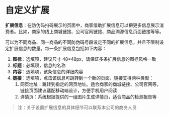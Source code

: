 # 自定义扩展

**扩展信息**：在防伪码扫码展示的页面中，商家借助扩展信息可以把更多信息展示消费者。比如，商家的线上商城链接、公司官网链接、商品溯源信息页面链接等等。

可以为不同商品、同一商品的不同防伪码号段设定不同的扩展信息，并且不限制设定扩展信息的数量。每一条扩展信息包括如下内容：

1. **图标**：选填项，建议尺寸 48*48px，请保证多条扩展信息的图标风格一致
2. **标题**：必填项，信息的名称 
3. **内容**：选填项，该条信息的详细内容
4. **链接**：选填项，点击该信息可跳转到一个新的页面，链接支持两种类型：
   1. 网页地址：跳转到指定的网页地址。适合商家的商城链接、公司官网等，链接页面建议适配移动端设计，方便手机用户阅读
   2. 详情页：系统根据提供的一组图片生成详情页，适合商品的检测报告等

> 注：关于设置扩展信息的具体细节可以联系本公司的商务人员

